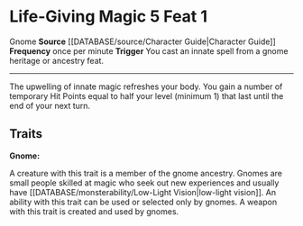 ﻿---
actions: '[reaction]'
feat: Life-Giving Magic
frequency: once per minute
id: '990'
level: '1'
name: Life-Giving Magic
rarity: Common
source: '[[DATABASE/source/Character Guide|Character Guide]]'
trait:
- '[[DATABASE/trait/Gnome|Gnome]]'
trigger: You cast an innate spell from a gnome heritage or ancestry feat.
type: Feat

---
# Life-Giving Magic <span class="action-icon">5</span> <span class="item-type">Feat 1</span>

<span class="item-trait">Gnome</span>
**Source** [[DATABASE/source/Character Guide|Character Guide]] 
**Frequency** once per minute
**Trigger** You cast an innate spell from a gnome heritage or ancestry feat.

---
The upwelling of innate magic refreshes your body. You gain a number of temporary Hit Points equal to half your level (minimum 1) that last until the end of your next turn.

## Traits

**Gnome:**

A creature with this trait is a member of the gnome ancestry. Gnomes are small people skilled at magic who seek out new experiences and usually have [[DATABASE/monsterability/Low-Light Vision|low-light vision]]. An ability with this trait can be used or selected only by gnomes. A weapon with this trait is created and used by gnomes.